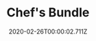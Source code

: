 ---
templateKey: blog-post
featuredpost: false
date: 2020-02-26T00:00:02.711Z
featuredimage: /img/Chef's_Bundle.png
title: Chef's Bundle
description: Bulletin Board
count: 4 out of 4
reward: Pink Cake (3)
tags:
  - Maple Syrup
  - Fiddlehead Fern
  - Truffle
  - Poppy
  - Maki Roll
  - Fried Egg
  - bundles
  - Bulletin Board
---